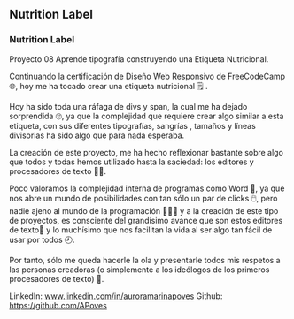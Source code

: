 ## Nutrition Label
### Nutrition Label

Proyecto 08 Aprende tipografía construyendo una Etiqueta Nutricional.

Continuando la certificación de Diseño Web Responsivo de FreeCodeCamp 🌐, hoy me ha tocado crear una etiqueta nutricional 🗒️ .

Hoy ha sido toda una ráfaga de divs y span, la cual me ha dejado sorprendida 🙄, ya que la complejidad que requiere crear algo similar a esta etiqueta, con sus diferentes tipografías, sangrías , tamaños y líneas divisorias ha sido algo que para nada esperaba.

La creación de este proyecto, me ha hecho reflexionar bastante sobre algo que todos y todas hemos utilizado hasta la saciedad: los editores y procesadores de texto 🔣📎.

Poco valoramos la complejidad interna de programas como Word 📎, ya que nos abre un mundo de posibilidades con tan sólo un par de clicks 🖱️, pero nadie ajeno al mundo de la programación 👩‍💻🥸 y a la creación de este tipo de proyectos, es consciente del grandísimo avance que son estos editores de texto🔣 y lo muchísimo que nos facilitan la vida al ser algo tan fácil de usar por todos 🕗.

Por tanto, sólo me queda hacerle la ola y presentarle todos mis respetos a las personas creadoras (o simplemente a los ideólogos de los primeros procesadores de texto) 💯.


LinkedIn: www.linkedin.com/in/auroramarinapoves
Github: https://github.com/APoves
